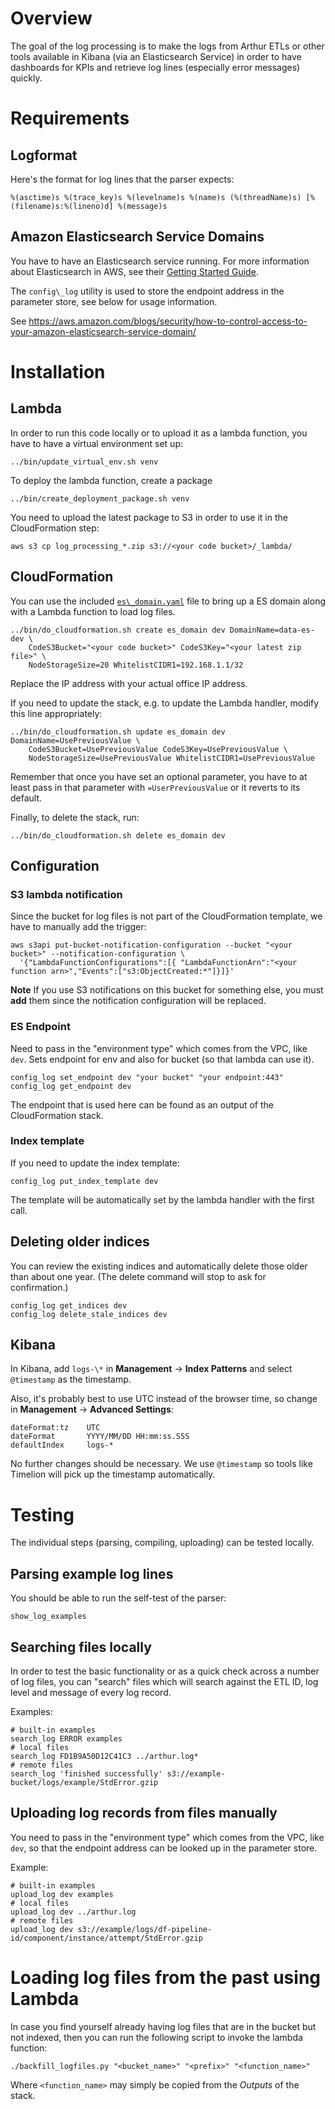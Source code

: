# Overview

The goal of the log processing is to make the logs from Arthur ETLs or other tools
available in Kibana (via an Elasticsearch Service) in order to have dashboards
for KPIs and retrieve log lines (especially error messages) quickly.

# Requirements

## Logformat

Here's the format for log lines that the parser expects:
```
%(asctime)s %(trace_key)s %(levelname)s %(name)s (%(threadName)s) [%(filename)s:%(lineno)d] %(message)s
```

## Amazon Elasticsearch Service Domains

You have to have an Elasticsearch service running.
For more information about Elasticsearch in AWS, see their [Getting Started Guide](http://docs.aws.amazon.com/elasticsearch-service/latest/developerguide/es-gsg.html).

The `config\_log` utility is used to store the endpoint address in the parameter store, see below for usage information.

See https://aws.amazon.com/blogs/security/how-to-control-access-to-your-amazon-elasticsearch-service-domain/

# Installation

## Lambda

In order to run this code locally or to upload it as a lambda function, you have to have a
virtual environment set up:
```shell
../bin/update_virtual_env.sh venv
```

To deploy the lambda function, create a package
```shell
../bin/create_deployment_package.sh venv
```

You need to upload the latest package to S3 in order to use it in the CloudFormation step:
```shell
aws s3 cp log_processing_*.zip s3://<your code bucket>/_lambda/
```

## CloudFormation

You can use the included [`es\_domain.yaml`](./es_domain.yaml) file
to bring up a ES domain along with a Lambda function to load log files.

```shell
../bin/do_cloudformation.sh create es_domain dev DomainName=data-es-dev \
    CodeS3Bucket="<your code bucket>" CodeS3Key="<your latest zip file>" \
    NodeStorageSize=20 WhitelistCIDR1=192.168.1.1/32
```
Replace the IP address with your actual office IP address.

If you need to update the stack, e.g. to update the Lambda handler, modify this line appropriately:
```shell
../bin/do_cloudformation.sh update es_domain dev DomainName=UsePreviousValue \
    CodeS3Bucket=UsePreviousValue CodeS3Key=UsePreviousValue \
    NodeStorageSize=UsePreviousValue WhitelistCIDR1=UsePreviousValue
```
Remember that once you have set an optional parameter, you have to at least pass in that parameter
with `=UserPreviousValue` or it reverts to its default.

Finally, to delete the stack, run:
```shell
../bin/do_cloudformation.sh delete es_domain dev
```

## Configuration

### S3 lambda notification

Since the bucket for log files is not part of the CloudFormation template, we have to manually add the trigger:
```shell
aws s3api put-bucket-notification-configuration --bucket "<your bucket>" --notification-configuration \
  '{"LambdaFunctionConfigurations":[{ "LambdaFunctionArn":"<your function arn>","Events":["s3:ObjectCreated:*"]}]}'
```

**Note** If you use S3 notifications on this bucket for something else, you must **add** them since the
notification configuration will be replaced.

### ES Endpoint

Need to pass in the "environment type" which comes from the VPC, like `dev`.
Sets endpoint for env and also for bucket (so that lambda can use it).

```shell
config_log set_endpoint dev "your bucket" "your endpoint:443"
config_log get_endpoint dev
```
The endpoint that is used here can be found as an output of the CloudFormation stack.

### Index template

If you need to update the index template:

```shell
config_log put_index_template dev
```
The template will be automatically set by the lambda handler with the first call.

## Deleting older indices

You can review the existing indices and automatically delete those older than about one
year. (The delete command will stop to ask for confirmation.)

```shell
config_log get_indices dev
config_log delete_stale_indices dev
```

## Kibana

In Kibana, add `logs-\*` in **Management** -> **Index Patterns** and select `@timestamp` as the timestamp.

Also, it's probably best to use UTC instead of the browser time, so change in **Management** -> **Advanced Settings**:
```text
dateFormat:tz    UTC
dateFormat       YYYY/MM/DD HH:mm:ss.SSS
defaultIndex     logs-*
```

No further changes should be necessary.
We use `@timestamp` so tools like Timelion will pick up the timestamp automatically.

# Testing

The individual steps (parsing, compiling, uploading) can be tested locally.

## Parsing example log lines

You should be able to run the self-test of the parser:
```shell
show_log_examples
```

## Searching files locally

In order to test the basic functionality or as a quick check across a number of log files,
you can "search" files which will search against the ETL ID, log level and message of every log record.

Examples:
```shell
# built-in examples
search_log ERROR examples
# local files
search_log FD1B9A50D12C41C3 ../arthur.log*
# remote files
search_log 'finished successfully' s3://example-bucket/logs/example/StdError.gzip
```

## Uploading log records from files manually

You need to pass in the "environment type" which comes from the VPC, like `dev`,
so that the endpoint address can be looked up in the parameter store.

Example:
```shell
# built-in examples
upload_log dev examples
# local files
upload_log dev ../arthur.log
# remote files
upload_log dev s3://example/logs/df-pipeline-id/component/instance/attempt/StdError.gzip
```

# Loading log files from the past using Lambda

In case you find yourself already having log files that are in the bucket but not indexed,
then you can run the following script to invoke the lambda function:

```shell
./backfill_logfiles.py "<bucket_name>" "<prefix>" "<function_name>"
```
Where `<function_name>` may simply be copied from the _Outputs_ of the stack.

